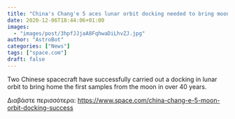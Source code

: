 ```yaml
---
title: "China's Chang'e 5 aces lunar orbit docking needed to bring moon samples home"
date: 2020-12-06T18:44:06+01:00
images:
  - "images/post/3hpfJJjaA8FqhwaDiLhvZJ.jpg"
author: "AstroBot"
categories: ["News"]
tags: ["space.com"]
draft: false
---
```


Two Chinese spacecraft have successfully carried out a docking in lunar orbit to bring home the first samples from the moon in over 40 years. 

Διαβάστε περισσότερα: https://www.space.com/china-chang-e-5-moon-orbit-docking-success

